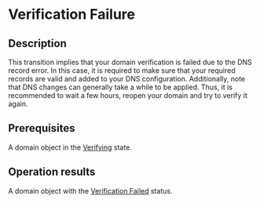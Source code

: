 # Verification Failure
## Description
This transition implies that your domain verification is failed due to the DNS record error. In this case, it is required to make sure that your required records are valid and added to your DNS configuration.
Additionally, note that DNS changes can generally take a while to be applied. Thus, it is recommended to wait a few hours, reopen your domain and try to verify it again.  
## Prerequisites
A domain object in the [Verifying](s-a-verifying.html) state.
## Operation results
A domain object with the [Verification Failed](s-d-failed.html) status.
